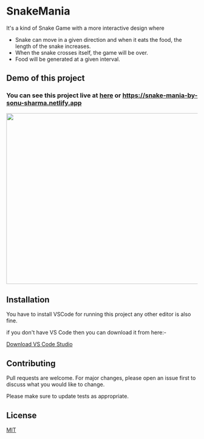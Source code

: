 
# SnakeMania

It's a kind of Snake Game with a more interactive design where 
- Snake can move in a given direction and when it eats the food, the length of the snake increases. 
- When the snake crosses itself, the game will be over. 
- Food will be generated at a given interval.

## Demo of this project

### You can see this project live at **[here](https://snake-mania-by-sonu-sharma.netlify.app/)** or  **https://snake-mania-by-sonu-sharma.netlify.app**


<img src="./projectDemo.gif" width="800" height="450" />




## Installation

You have to install VSCode for running this project any other editor is also fine.

if you don't have VS Code then you can download it from here:- 

[Download VS Code Studio](https://code.visualstudio.com/download)




## Contributing
Pull requests are welcome. For major changes, please open an issue first to discuss what you would like to change.

Please make sure to update tests as appropriate.

## License
[MIT](https://choosealicense.com/licenses/mit/)